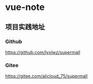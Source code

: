 # vue-note

## 项目实践地址
### Github
https://github.com/lyxlwz/supermall
### Gitee
https://gitee.com/alicloud_75/supermall
